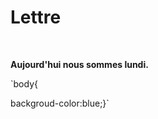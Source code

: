 # Lettre
&nbsp;


**Aujourd'hui nous sommes lundi.**
&nbsp;


`body{
&nbsp;

backgroud-color:blue;}`
